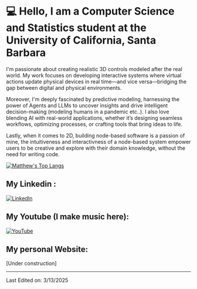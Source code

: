 
# 💻 Hello, I am a Computer Science and Statistics student at the University of California, Santa Barbara

I'm passionate about creating realistic 3D controls modeled after the real world. My work focuses on developing interactive systems where virtual actions update physical devices in real time—and vice versa—bridging the gap between digital and physical environments.

Moreover, I'm deeply fascinated by predictive modeling, harnessing the power of Agents and LLMs to uncover insights and drive intelligent decision-making (modeling humans in a pandemic etc..).  I also love blending AI with real-world applications, whether it’s designing seamless workflows, optimizing processes, or crafting tools that bring ideas to life.

Lastly, when it comes to 2D, building node-based software is a passion of mine, the intuitiveness and interactivness of a node-based system empower users to be creative and explore with their domain knowledge, without the need for writing code. 

[![Matthew's Top Langs](https://github-readme-stats.vercel.app/api/top-langs/?username=ANYhackerfort&theme=tokyonight&layout=compact&hide=makefile,jupyter%20notebook)](https://github.com/ANYhackerfort)

## My Linkedin : 
[![LinkedIn](https://img.shields.io/badge/LinkedIn-Profile-blue?logo=linkedin)](https://www.linkedin.com/in/matthew-zhang-1b3b23272/)

## My Youtube (I make music here):
[![YouTube](https://img.shields.io/badge/YouTube-Subscribe-red?logo=youtube)](https://www.youtube.com/@LaibentonMusicGarage)

## My personal Website:
[Under construction] 

------
Last Edited on: 3/13/2025
